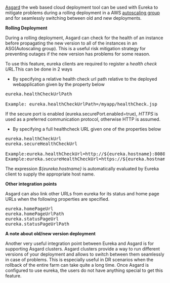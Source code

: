 [Asgard](https://github.com/Netflix/asgard) the web based cloud deployment tool can be used with Eureka to mitigate problems during a rolling deployment in a AWS [autoscaling group](http://aws.amazon.com/autoscaling/) and for seamlessly switching between old and new deployments.

**Rolling Deployment**

During a rolling deployment, Asgard can check for the health of an instance before propagating the new version to all of the instances in an ASG(Autoscaling group). This is a useful risk mitigation strategy for preventing outages if the new version has problems for some reason. 

To use this feature, eureka clients are required to register a _health check URL_.This can be done in 2 ways

* By specifying a relative health check url path relative to the deployed webapplication given by the property below

<pre>
eureka.healthCheckUrlPath

Example: eureka.healthCheckUrlPath=/myapp/healthCheck.jsp
</pre>

If the secure port is enabled (eureka.securePort.enabled=true), _HTTPS_ is used as a preferred communication protocol, otherwise HTTP is assumed.

* By specifying a full healthcheck URL  given one of the properties below

<pre>
eureka.healthCheckUrl
eureka.secureHealthCheckUrl

Example:eureka.healthCheckUrl=http://${eureka.hostname}:8080/Priam/REST/healthcheck
Example:eureka.secureHealthCheckUrl=https://${eureka.hostname}:8088/Priam/REST/healthcheck
</pre>

The expression _${eureka.hostname}_ is automatically evaluated by Eureka client to supply the appropriate host name.

**Other integration points**

Asgard can also link other URLs from eureka for its status and home page URLs when the following properties are specified.

<pre>
eureka.homePageUrl
eureka.homePageUrlPath
eureka.statusPageUrl
eureka.statusPageUrlPath
</pre>

**A note about old/new version deployment**

Another very useful integration point between Eureka and Asgard is for supporting Asgard clusters. Asgard clusters provide a way to run different versions of your deployment and allows to switch between them seamlessly in case of problems. This is especially useful in DR scenarios when the rollback of the entire farm can take quite a long time. Once Asgard is configured to use eureka, the users do not have anything special to get this feature.
